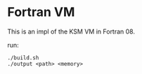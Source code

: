 # Fortran VM

This is an impl of the KSM VM in Fortran 08.

run:

```
./build.sh
./output <path> <memory>
```